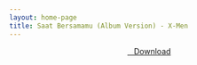 ```yaml
---
layout: home-page
title: Saat Bersamamu (Album Version) - X-Men
---
```


<center>
<a href="https://drive.google.com/uc?authuser=0&id=19JTGwG5wO33_tjJiwhglVQrSLrQg05-9&export=download" ><i class="fa fa-caret-down" aria-hidden="true"></i>&nbsp; &nbsp;Download</a>
</center>
